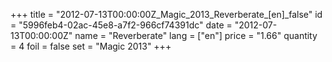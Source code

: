 +++
title = "2012-07-13T00:00:00Z_Magic_2013_Reverberate_[en]_false"
id = "5996feb4-02ac-45e8-a7f2-966cf74391dc"
date = "2012-07-13T00:00:00Z"
name = "Reverberate"
lang = ["en"]
price = "1.66"
quantity = 4
foil = false
set = "Magic 2013"
+++
